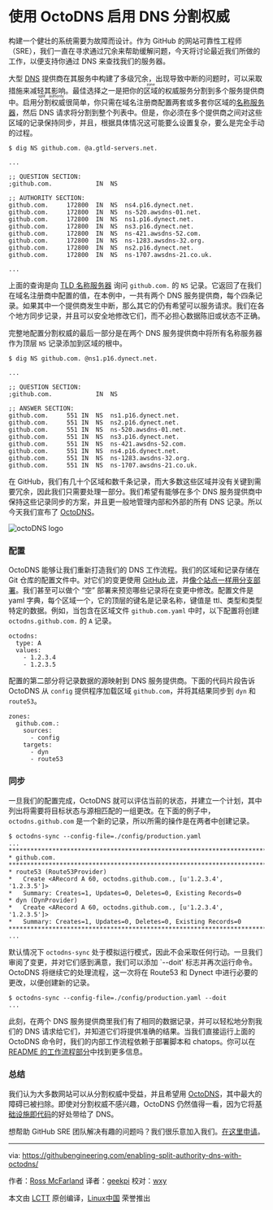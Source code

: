使用 OctoDNS 启用 DNS 分割权威
============================================================

构建一个健壮的系统需要为故障而设计。作为 GitHub 的网站可靠性工程师（SRE），我们一直在寻求通过冗余来帮助缓解问题，今天将讨论最近我们所做的工作，以便支持你通过 DNS 来查找我们的服务器。

大型 [DNS][4] 提供商在其服务中构建了多级冗余，出现导致中断的问题时，可以采取措施来减轻其影响。最佳选择之一是把你的<ruby>区域<rt>zone</rt></ruby>的权威服务分割到多个服务提供商中。启用<ruby>分割权威<rt>split authority</rt></ruby>很简单，你只需在域名注册商配置两套或多套你区域的[名称服务器][5]，然后 DNS 请求将分割到整个列表中。但是，你必须在多个提供商之间对这些区域的记录保持同步，并且，根据具体情况这可能要么设置复杂，要么是完全手动的过程。

```
$ dig NS github.com. @a.gtld-servers.net.

...

;; QUESTION SECTION:
;github.com.			IN	NS

;; AUTHORITY SECTION:
github.com.		172800	IN	NS	ns4.p16.dynect.net.
github.com.		172800	IN	NS	ns-520.awsdns-01.net.
github.com.		172800	IN	NS	ns1.p16.dynect.net.
github.com.		172800	IN	NS	ns3.p16.dynect.net.
github.com.		172800	IN	NS	ns-421.awsdns-52.com.
github.com.		172800	IN	NS	ns-1283.awsdns-32.org.
github.com.		172800	IN	NS	ns2.p16.dynect.net.
github.com.		172800	IN	NS	ns-1707.awsdns-21.co.uk.

...

```

上面的查询是向 [TLD 名称服务器][6] 询问 `github.com.` 的 `NS` 记录。它返回了在我们在域名注册商中配置的值，在本例中，一共有两个 DNS 服务提供商，每个四条记录。如果其中一个提供商发生中断，那么其它的仍有希望可以服务请求。我们在各个地方同步记录，并且可以安全地修改它们，而不必担心数据陈旧或状态不正确。

完整地配置分割权威的最后一部分是在两个 DNS  服务提供商中将所有名称服务器作为顶层 `NS` 记录添加到区域的根中。

```
$ dig NS github.com. @ns1.p16.dynect.net.

...

;; QUESTION SECTION:
;github.com.			IN	NS

;; ANSWER SECTION:
github.com.		551	IN	NS	ns1.p16.dynect.net.
github.com.		551	IN	NS	ns2.p16.dynect.net.
github.com.		551	IN	NS	ns-520.awsdns-01.net.
github.com.		551	IN	NS	ns3.p16.dynect.net.
github.com.		551	IN	NS	ns-421.awsdns-52.com.
github.com.		551	IN	NS	ns4.p16.dynect.net.
github.com.		551	IN	NS	ns-1283.awsdns-32.org.
github.com.		551	IN	NS	ns-1707.awsdns-21.co.uk.

```

在 GitHub，我们有几十个区域和数千条记录，而大多数这些区域并没有关键到需要冗余，因此我们只需要处理一部分。我们希望有能够在多个 DNS 服务提供商中保持这些记录同步的方案，并且更一般地管理内部和外部的所有 DNS 记录。所以今天我们宣布了 [OctoDNS][7]。

![octoDNS logo](https://githubengineering.com/images/enabling-split-authority-dns-with-octodns/octodns-logo.png)

### 配置

OctoDNS 能够让我们重新打造我们的 DNS 工作流程。我们的区域和记录存储在 Git 仓库的配置文件中。对它们的变更使用 [GitHub 流][8]，并[像个站点一样用分支部署][9]。我们甚至可以做个 “空” 部署来预览哪些记录将在变更中修改。配置文件是 yaml 字典，每个区域一个，它的顶层的键名是记录名称，键值是 ttl、类型和类型特定的数据。例如，当包含在区域文件 `github.com.yaml` 中时，以下配置将创建 `octodns.github.com.` 的  `A` 记录。

```
octodns:
  type: A
  values:
    - 1.2.3.4
    - 1.2.3.5

```

配置的第二部分将记录数据的源映射到 DNS 服务提供商。下面的代码片段告诉 OctoDNS 从 `config` 提供程序加载区域 `github.com`，并将其结果同步到 `dyn` 和 `route53`。

```
zones:
  github.com.:
    sources:
      - config
    targets:
      - dyn
      - route53

```

### 同步

一旦我们的配置完成，OctoDNS 就可以评估当前的状态，并建立一个计划，其中列出将需要将目标状态与源相匹配的一组更改。在下面的例子中，`octodns.github.com` 是一个新的记录，所以所需的操作是在两者中创建记录。

```
$ octodns-sync --config-file=./config/production.yaml
...
********************************************************************************
* github.com.
********************************************************************************
* route53 (Route53Provider)
*   Create <ARecord A 60, octodns.github.com., [u'1.2.3.4', '1.2.3.5']>
*   Summary: Creates=1, Updates=0, Deletes=0, Existing Records=0
* dyn (DynProvider)
*   Create <ARecord A 60, octodns.github.com., [u'1.2.3.4', '1.2.3.5']>
*   Summary: Creates=1, Updates=0, Deletes=0, Existing Records=0
********************************************************************************
...

```

默认情况下 `octodns-sync` 处于模拟运行模式，因此不会采取任何行动。一旦我们审阅了变更，并对它们感到满意，我们可以添加 `--doit' 标志并再次运行命令。OctoDNS 将继续它的处理流程，这一次将在 Route53 和 Dynect 中进行必要的更改，以便创建新的记录。

```
$ octodns-sync --config-file=./config/production.yaml --doit
...

```

此刻，在两个 DNS 服务提供商里我们有了相同的数据记录，并可以轻松地分割我们的 DNS 请求给它们，并知道它们将提供准确的结果。当我们直接运行上面的 OctoDNS 命令时，我们的内部工作流程依赖于部署脚本和 chatops。你可以在 [README 的工作流程部分][10]中找到更多信息。

### 总结

我们认为大多数网站可以从分割权威中受益，并且希望用 [OctoDNS][11]，其中最大的障碍已被扫除。即使对分割权威不感兴趣，OctoDNS 仍然值得一看，因为它将[基础设施即代码][12]的好处带给了 DNS。

想帮助 GitHub SRE 团队解决有趣的问题吗？我们很乐意加入我们。[在这里申请][13]。

--------------------------------------------------------------------------------

via: https://githubengineering.com/enabling-split-authority-dns-with-octodns/

作者：[Ross McFarland][a]
译者：[geekpi](https://github.com/geekpi)
校对：[wxy](https://github.com/wxy)

本文由 [LCTT](https://github.com/LCTT/TranslateProject) 原创编译，[Linux中国](https://linux.cn/) 荣誉推出

[a]:https://github.com/ross
[1]:https://githubengineering.com/enabling-split-authority-dns-with-octodns/
[2]:https://github.com/ross
[3]:https://github.com/ross
[4]:https://en.wikipedia.org/wiki/Domain_Name_System
[5]:https://en.wikipedia.org/wiki/Name_server
[6]:https://en.wikipedia.org/wiki/Top-level_domain
[7]:https://github.com/github/octodns/
[8]:https://guides.github.com/introduction/flow/
[9]:https://githubengineering.com/deploying-branches-to-github-com/
[10]:https://github.com/github/octodns#workflow
[11]:https://github.com/github/octodns/
[12]:https://en.wikipedia.org/wiki/Infrastructure_as_Code
[13]:https://boards.greenhouse.io/github/jobs/669805#.WPVqJlPyvUI
